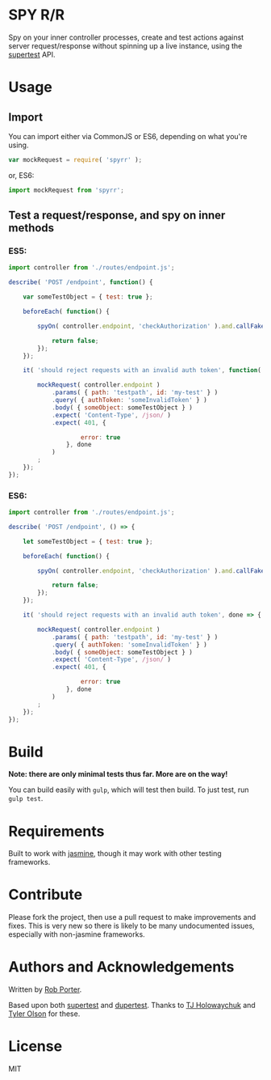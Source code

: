 # SPY R/R

Spy on your inner controller processes, create and test actions against server request/response without spinning up a live instance, using the [supertest](https://github.com/visionmedia/supertest) API.

# Usage

## Import

You can import either via CommonJS or ES6, depending on what you're using.

```javascript
var mockRequest = require( 'spyrr' );
```

or, ES6:

```javascript
import mockRequest from 'spyrr';
```

## Test a request/response, and spy on inner methods

### ES5:

```javascript
import controller from './routes/endpoint.js';

describe( 'POST /endpoint', function() {

    var someTestObject = { test: true };

    beforeEach( function() {

        spyOn( controller.endpoint, 'checkAuthorization' ).and.callFake( function() {

            return false;
        });
    });

    it( 'should reject requests with an invalid auth token', function( done ) {

        mockRequest( controller.endpoint )
            .params( { path: 'testpath', id: 'my-test' } )
            .query( { authToken: 'someInvalidToken' } )
            .body( { someObject: someTestObject } )
            .expect( 'Content-Type', /json/ )
            .expect( 401, {

                    error: true
                }, done 
            )
        ;
    });
});

```

### ES6:

```javascript
import controller from './routes/endpoint.js';

describe( 'POST /endpoint', () => {

    let someTestObject = { test: true };

    beforeEach( function() {

        spyOn( controller.endpoint, 'checkAuthorization' ).and.callFake( () => {

            return false;
        });
    });

    it( 'should reject requests with an invalid auth token', done => {

        mockRequest( controller.endpoint )
            .params( { path: 'testpath', id: 'my-test' } )
            .query( { authToken: 'someInvalidToken' } )
            .body( { someObject: someTestObject } )
            .expect( 'Content-Type', /json/ )
            .expect( 401, {

                    error: true
                }, done 
            )
        ;
    });
});

```

# Build

**Note: there are only minimal tests thus far. More are on the way!**

You can build easily with `gulp`, which will test then build. To just test, run `gulp test`.

# Requirements

Built to work with [jasmine](http://jasmine.github.io/), though it may work with other testing frameworks. 

# Contribute

Please fork the project, then use a pull request to make improvements and fixes. This is very new so there is likely to be many undocumented issues, especially with non-jasmine frameworks.

# Authors and Acknowledgements

Written by [Rob Porter](https://github.com/rgeraldporter).

Based upon both [supertest](https://github.com/visionmedia/supertest) and [dupertest](https://github.com/TGOlson/dupertest). Thanks to [TJ Holowaychuk](https://github.com/tj) and [Tyler Olson](https://github.com/TGOlson) for these.

# License

MIT